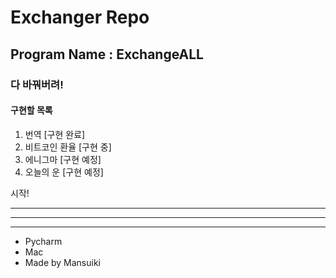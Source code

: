 # Exchanger Repo

## Program Name : ExchangeALL

### 다 바꿔버려!

#### 구현할 목록

1. 번역 [구현 완료]
2. 비트코인 환율 [구현 중]
3. 에니그마 [구현 예정]
4. 오늘의 운 [구현 예정]

시작!


----------
----------
----------
* Pycharm
* Mac
* Made by Mansuiki